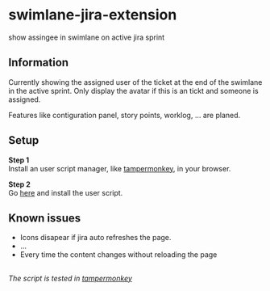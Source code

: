 # swimlane-jira-extension

show assingee in swimlane on active jira sprint

## Information

Currently showing the assigned user of the ticket at the end of the swimlane in the active sprint.
Only display the avatar if this is an tickt and someone is assigned.

Features like contiguration panel, story points, worklog, ... are planed.

## Setup

**Step 1**  
Install an user script manager, like [tampermonkey](https://www.tampermonkey.net/), in your browser.

**Step 2**  
Go [here](https://openuserjs.org/scripts/5he1d0r/swimlane_jira_extension) and install the user script.

## Known issues

- Icons disapear if jira auto refreshes the page.
- ...
- Every time the content changes without reloading the page

##

*The script is tested in [tampermonkey](https://www.tampermonkey.net/)*
